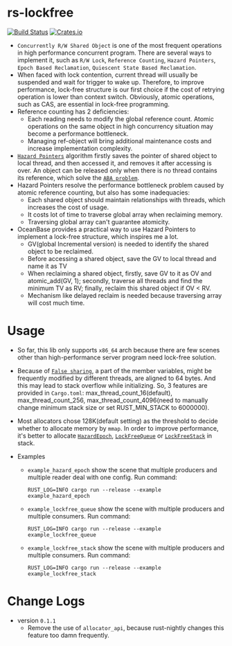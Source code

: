 # rs-lockfree
[![Build Status](https://travis-ci.org/solotzg/rs-lockfree.svg?branch=master)](https://travis-ci.org/solotzg/rs-lockfree)
[![Crates.io](https://img.shields.io/crates/v/rs_lockfree.svg)](https://crates.io/crates/rs_lockfree)
* `Concurrently R/W Shared Object` is one of the most frequent operations in high performance concurrent program. 
There are several ways to implement it, such as `R/W Lock`, `Reference Counting`, `Hazard Pointers`, `Epoch Based Reclamation`, 
`Quiescent State Based Reclamation`.
* When faced with lock contention, current thread will usually be suspended and wait for trigger to wake up. 
Therefore, to improve performance, lock-free structure is our first choice if the cost of retrying operation is lower 
than context switch. Obviously, atomic operations, such as CAS, are essential in lock-free programming. 
* Reference counting has 2 deficiencies: 
    - Each reading needs to modify the global reference count. Atomic operations on the same object in high concurrency 
situation may become a performance bottleneck. 
    - Managing ref-object will bring additional maintenance costs and increase implementation complexity.
* [`Hazard Pointers`](http://www.cs.otago.ac.nz/cosc440/readings/hazard-pointers.pdf) algorithm firstly saves the 
pointer of shared object to local thread, and then accessed it, and removes it after accessing is over. An object can 
be released only when there is no thread contains its reference, which solve the [`ABA problem`](https://en.wikipedia.org/wiki/ABA_problem). 
* Hazard Pointers resolve the performance bottleneck problem caused by atomic reference counting, but also has some 
inadequacies:
    - Each shared object should maintain relationships with threads, which increases the cost of usage.
    - It costs lot of time to traverse global array when reclaiming memory.
    - Traversing global array can't guarantee atomicity.
* OceanBase provides a practical way to use Hazard Pointers to implement a lock-free structure, which inspires me a lot. 
    - GV(global Incremental version) is needed to identify the shared object to be reclaimed. 
    - Before accessing a shared object, save the GV to local thread and name it as TV
    - When reclaiming a shared object, firstly, save GV to it as OV and atomic_add(GV, 1); secondly, traverse all 
    threads and find the minimum TV as RV; finally, reclaim this shared object if OV < RV.
    - Mechanism like delayed reclaim is needed because traversing array will cost much time.

# Usage
* So far, this lib only supports `x86_64` arch because there are few scenes other than high-performance server program need
lock-free solution.
* Because of [`False sharing`](https://en.wikipedia.org/wiki/False_sharing), a part of the member variables, might be 
frequently modified by different threads, are aligned to 64 bytes. And this may lead to stack overflow while initializing.
So, 3 features are provided in `Cargo.toml`: max_thread_count_16(default), max_thread_count_256, 
max_thread_count_4096(need to manually change minimum stack size or set RUST_MIN_STACK to 6000000).
* Most allocators chose 128K(default setting) as the threshold to decide whether to allocate memory by `mmap`. In 
order to improve performance, it's better to allocate [`HazardEpoch`](src/hazard_epoch.rs), [`LockFreeQueue`](src/lockfree_queue.rs) or [`LockFreeStack`](src/lockfree_stack.rs) in stack.

* Examples
    - `example_hazard_epoch` show the scene that multiple producers and multiple reader deal with one config. Run command:
        ```
        RUST_LOG=INFO cargo run --release --example example_hazard_epoch
        ```
    - `example_lockfree_queue` show the scene with multiple producers and multiple consumers. Run command:
        ```
        RUST_LOG=INFO cargo run --release --example example_lockfree_queue
        ```
    - `example_lockfree_stack` show the scene with multiple producers and multiple consumers. Run command:
        ```
        RUST_LOG=INFO cargo run --release --example example_lockfree_stack
        ```

# Change Logs
* version `0.1.1`
  - Remove the use of `allocator_api`, because rust-nightly changes this feature too damn frequently.